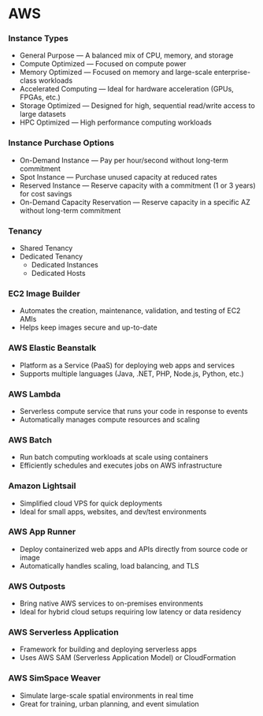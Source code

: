 # AWS



### Instance Types
- General Purpose — A balanced mix of CPU, memory, and storage
- Compute Optimized — Focused on compute power
- Memory Optimized — Focused on memory and large-scale enterprise-class workloads
- Accelerated Computing — Ideal for hardware acceleration (GPUs, FPGAs, etc.)
- Storage Optimized — Designed for high, sequential read/write access to large datasets
- HPC Optimized — High performance computing workloads

### Instance Purchase Options
- On-Demand Instance — Pay per hour/second without long-term commitment
- Spot Instance — Purchase unused capacity at reduced rates
- Reserved Instance — Reserve capacity with a commitment (1 or 3 years) for cost savings
- On-Demand Capacity Reservation — Reserve capacity in a specific AZ without long-term commitment


### Tenancy
- Shared Tenancy
- Dedicated Tenancy
  - Dedicated Instances
  - Dedicated Hosts
### EC2 Image Builder
- Automates the creation, maintenance, validation, and testing of EC2 AMIs
- Helps keep images secure and up-to-date

### AWS Elastic Beanstalk
- Platform as a Service (PaaS) for deploying web apps and services
- Supports multiple languages (Java, .NET, PHP, Node.js, Python, etc.)

### AWS Lambda
- Serverless compute service that runs your code in response to events
- Automatically manages compute resources and scaling

### AWS Batch
- Run batch computing workloads at scale using containers
- Efficiently schedules and executes jobs on AWS infrastructure

### Amazon Lightsail
- Simplified cloud VPS for quick deployments
- Ideal for small apps, websites, and dev/test environments

### AWS App Runner
- Deploy containerized web apps and APIs directly from source code or image
- Automatically handles scaling, load balancing, and TLS

### AWS Outposts
- Bring native AWS services to on-premises environments
- Ideal for hybrid cloud setups requiring low latency or data residency

### AWS Serverless Application
- Framework for building and deploying serverless apps
- Uses AWS SAM (Serverless Application Model) or CloudFormation

### AWS SimSpace Weaver
- Simulate large-scale spatial environments in real time
- Great for training, urban planning, and event simulation
